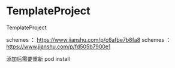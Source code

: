 # TemplateProject
TemplateProject

schemes ： https://www.jianshu.com/p/c6afbe7b8fa8
schemes ：https://www.jianshu.com/p/fd505b7900e1


添加后需要重新 pod install
